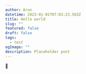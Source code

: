 ```yaml
---
author: Arun
datetime: 2023-01-01T07:03:23.563Z
title: Hello world
slug: ""
featured: false
draft: false
tags:
  - test
ogImage: ""
description: Placeholder post
---
```


👋
